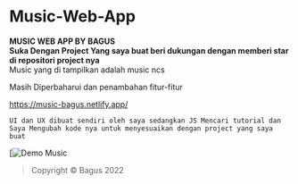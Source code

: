 # Music-Web-App

**MUSIC WEB APP BY BAGUS**<br>
**Suka Dengan Project Yang saya buat beri dukungan dengan memberi star di repositori project nya**<br>
Music yang di tampilkan adalah music ncs <br>

Masih Diperbaharui dan penambahan fitur-fitur

https://music-bagus.netlify.app/
```
UI dan UX dibuat sendiri oleh saya sedangkan JS Mencari tutorial dan Saya Mengubah kode nya untuk menyesuaikan dengan project yang saya buat
```


[![Demo Music ](https://music-bagus.netlify.app/)

>Copyright © Bagus 2022

